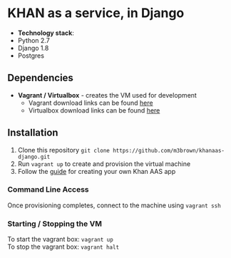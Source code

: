 # KHAN as a service, in Django

  - **Technology stack**: 
   - Python 2.7
   - Django 1.8
   - Postgres

## Dependencies
- **Vagrant / Virtualbox** - creates the VM used for development
  - Vagrant download links can be found [here](http://www.vagrantup.com/downloads)
  - Virtualbox download links can be found [here](https://www.virtualbox.org/wiki/Downloads)

## Installation
1. Clone this repository `git clone https://github.com/m3brown/khanaas-django.git`
1. Run `vagrant up` to create and provision the virtual machine
1. Follow the [guide](KHANAAS-GUIDE.md) for creating your own Khan AAS app

### Command Line Access
Once provisioning completes, connect to the machine using `vagrant ssh`

### Starting / Stopping the VM
To start the vagrant box: `vagrant up`  
To stop the vagrant box: `vagrant halt`  
